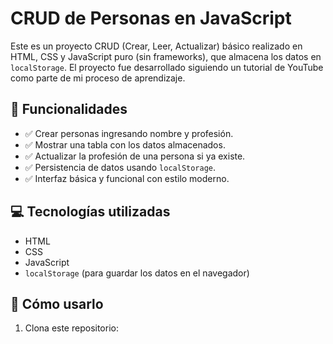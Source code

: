 # CRUD de Personas en JavaScript

Este es un proyecto CRUD (Crear, Leer, Actualizar) básico realizado en HTML, CSS y JavaScript puro (sin frameworks), que almacena los datos en `localStorage`. El proyecto fue desarrollado siguiendo un tutorial de YouTube como parte de mi proceso de aprendizaje.

## 📌 Funcionalidades

- ✅ Crear personas ingresando nombre y profesión.
- ✅ Mostrar una tabla con los datos almacenados.
- ✅ Actualizar la profesión de una persona si ya existe.
- ✅ Persistencia de datos usando `localStorage`.
- ✅ Interfaz básica y funcional con estilo moderno.

## 💻 Tecnologías utilizadas

- HTML
- CSS
- JavaScript
- `localStorage` (para guardar los datos en el navegador)

## 🚀 Cómo usarlo

1. Clona este repositorio:
